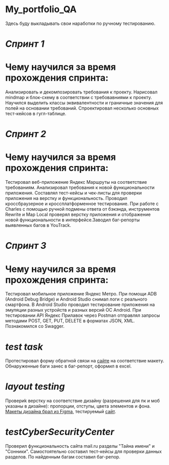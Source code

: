 # My_portfolio_QA
Здесь буду выкладывать свои наработки по ручному тестированию.
# *Спринт 1*
# Чему научился за время прохождения спринта:
Анализировать и декомпозировать требования к проекту. Нарисовал mindmap и блок-схему в соответствии с требовавниями к проекту. Научился выделить классы эквивалентности и граничные значения для полей на основании требований. Спроектировал несколько основных тест-кейсов в гугл-таблице.
# *Спринт 2*
# Чему научился за время прохождения спринта:
Тестировал веб-приложение Яндекс Маршруты на соответствие требованиям. Анализировал требования к новой функциональности приложения. Составлял тест-кейсы и чек-листы для проверки приложения на верстку и функциональность. Проводил кроссбраузерное и кроссплатформенное тестирование. При работе с Charles с помощью ручной подмены ответа от бэкэнда, инструментов Rewrite и Map Local проверял верстку приложения и отображение новой функциональности в интерфейсе.Заводил баг-репорты выявленных багов в YouTrack.
# *Спринт 3*
# Чему научился за время прохождения спринта:
Тестировал мобильное приложение Яндекс Метро. При помощи ADB (Android Debug Bridge) и Android Studio снимал логи с реального смартфона. В Android Studio проводил тестирование приложения на эмуляции разных устройств и разных версий ОС Android.
При тестировании API Яндекс Прилавок через Postman отправлял запросы методами POST, GET, PUT, DELETE в форматах JSON, XML. Познакомился со Swagger.
# *test task*
Протестировал форму обратной связи на [сайте](https://dpg.gg/tester/?state=saadiyat_island&lang=en&finishes=standart&color=warm&colorPod=warm&vr=VR01&theme=dark&tower=1)  на соответствие макету. Обнаруженные баги занес в баг-репорт, оформил в excel. 
# *layout testing*
Провериk верстку на соответствие дизайну (разрешения для пк и моб указаны в дизайне): пропорции, отступы, цвета элементов и фона. [Макеты дизайна брал из Figma](https://www.figma.com/file/OYgAHWaOe2ts4OdX0hBZ4J/Landing-Progressive?type=design&node-id=2356-77530&t=7wGV3f1WGS8nfszf-0), тестируемый [сайт](https://verstka-amedia.ru/progressive-anim/app/index.html ).
# *testCyberSecurityCenter*
Проверил функциональность сайта mail.ru разделы "Тайна имени" и "Сонники". Самостоятельно составил тест-кейсы для проверки данных разделов. По найденным багам составил баг-репор.
